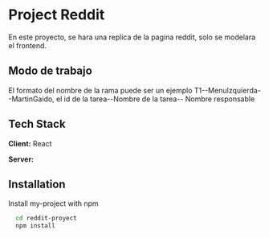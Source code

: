 
# Project Reddit

En este proyecto, se hara una replica de la pagina reddit, solo se modelara el frontend.


## Modo de trabajo

El formato del nombre de la rama puede ser un ejemplo T1--MenuIzquierda--MartinGaido,  el id de la tarea--Nombre de la tarea-- Nombre responsable

## Tech Stack

**Client:** React

**Server:** 


## Installation

Install my-project with npm

```bash
  cd reddit-proyect
  npm install
```
    
